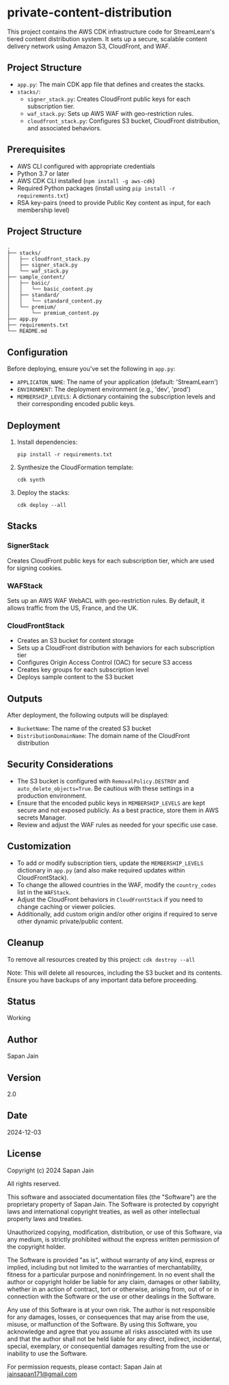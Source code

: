 # private-content-distribution
This project contains the AWS CDK infrastructure code for StreamLearn's tiered content distribution system. It sets up a secure, scalable content delivery network using Amazon S3, CloudFront, and WAF.

## Project Structure

- `app.py`: The main CDK app file that defines and creates the stacks.
- `stacks/`:
  - `signer_stack.py`: Creates CloudFront public keys for each subscription tier.
  - `waf_stack.py`: Sets up AWS WAF with geo-restriction rules.
  - `cloudfront_stack.py`: Configures S3 bucket, CloudFront distribution, and associated behaviors.

## Prerequisites

- AWS CLI configured with appropriate credentials
- Python 3.7 or later
- AWS CDK CLI installed (`npm install -g aws-cdk`)
- Required Python packages (install using `pip install -r requirements.txt`)
- RSA key-pairs (need to provide Public Key content as input, for each membership level)

## Project Structure

```
.
├── stacks/
│   ├── cloudfront_stack.py
│   ├── signer_stack.py
│   └── waf_stack.py
├── sample_content/
│   ├── basic/
│   │   └── basic_content.py
│   ├── standard/
│   │   └── standard_content.py
│   └── premium/
│       └── premium_content.py
├── app.py
├── requirements.txt
└── README.md
```

## Configuration

Before deploying, ensure you've set the following in `app.py`:

- `APPLICATON_NAME`: The name of your application (default: 'StreamLearn')
- `ENVIRONMENT`: The deployment environment (e.g., 'dev', 'prod')
- `MEMBERSHIP_LEVELS`: A dictionary containing the subscription levels and their corresponding encoded public keys.

## Deployment

1. Install dependencies:
    ```
    pip install -r requirements.txt
    ```

2. Synthesize the CloudFormation template:
    ```
    cdk synth
    ```

3. Deploy the stacks:
    ```
    cdk deploy --all
    ```

## Stacks

### SignerStack

Creates CloudFront public keys for each subscription tier, which are used for signing cookies.

### WAFStack

Sets up an AWS WAF WebACL with geo-restriction rules. By default, it allows traffic from the US, France, and the UK.

### CloudFrontStack

- Creates an S3 bucket for content storage
- Sets up a CloudFront distribution with behaviors for each subscription tier
- Configures Origin Access Control (OAC) for secure S3 access
- Creates key groups for each subscription level
- Deploys sample content to the S3 bucket

## Outputs

After deployment, the following outputs will be displayed:

- `BucketName`: The name of the created S3 bucket
- `DistributionDomainName`: The domain name of the CloudFront distribution

## Security Considerations

- The S3 bucket is configured with `RemovalPolicy.DESTROY` and `auto_delete_objects=True`. Be cautious with these settings in a production environment.
- Ensure that the encoded public keys in `MEMBERSHIP_LEVELS` are kept secure and not exposed publicly. As a best practice, store them in AWS secrets Manager.
- Review and adjust the WAF rules as needed for your specific use case.

## Customization

- To add or modify subscription tiers, update the `MEMBERSHIP_LEVELS` dictionary in `app.py` (and also make required updates within CloudFrontStack).
- To change the allowed countries in the WAF, modify the `country_codes` list in the `WAFStack`.
- Adjust the CloudFront behaviors in `CloudFrontStack` if you need to change caching or viewer policies.
- Additionally, add custom origin and/or other origins if required to serve other dynamic private/public content.

## Cleanup

To remove all resources created by this project:
    ```
    cdk destroy --all
    ```

Note: This will delete all resources, including the S3 bucket and its contents. Ensure you have backups of any important data before proceeding.

## Status
Working

## Author
Sapan Jain

## Version
2.0

## Date
2024-12-03

## License

Copyright (c) 2024 Sapan Jain

All rights reserved.

This software and associated documentation files (the "Software") are the proprietary property of Sapan Jain. The Software is protected by copyright laws and international copyright treaties, as well as other intellectual property laws and treaties.

Unauthorized copying, modification, distribution, or use of this Software, via any medium, is strictly prohibited without the express written permission of the copyright holder.

The Software is provided "as is", without warranty of any kind, express or implied, including but not limited to the warranties of merchantability, fitness for a particular purpose and noninfringement. In no event shall the author or copyright holder be liable for any claim, damages or other liability, whether in an action of contract, tort or otherwise, arising from, out of or in connection with the Software or the use or other dealings in the Software.

Any use of this Software is at your own risk. The author is not responsible for any damages, losses, or consequences that may arise from the use, misuse, or malfunction of the Software. By using this Software, you acknowledge and agree that you assume all risks associated with its use and that the author shall not be held liable for any direct, indirect, incidental, special, exemplary, or consequential damages resulting from the use or inability to use the Software.

For permission requests, please contact: Sapan Jain at jainsapan171@gmail.com
